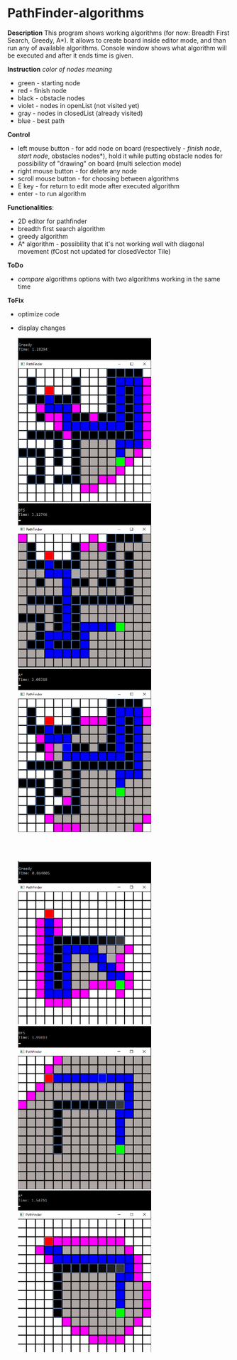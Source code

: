 # PathFinder-algorithms

**Description**
This program shows working algorithms (for now: Breadth First Search, Greedy, A*). It allows to create board inside editor mode, and than run any of available algorithms. Console window shows what algorithm will be executed and after it ends time is given.

**Instruction**
*color of nodes meaning*
- green - starting node
- red - finish node
- black - obstacle nodes
- violet - nodes in openList (not visited yet)
- gray - nodes in closedList (already visited)
- blue - best path

**Control**
- left mouse button - for add node on board (respectively - *finish node*, *start node*, obstacles nodes*), hold it while putting obstacle nodes for possibility of "drawing" on board (multi selection mode)
- right mouse button - for delete any node
- scroll mouse button - for choosing between algorithms
- E key - for return to edit mode after executed algorithm
- enter - to run algorithm

**Functionalities**:
- 2D editor for pathfinder
- breadth first search algorithm
- greedy algorithm 
- A* algorithm - possibility that it's not working well with diagonal movement (fCost not updated for closedVector Tile)

**ToDo**
- *compare* algorithms options with two algorithms working in the same time

**ToFix**
- optimize code
- display changes

  <p float="left">
  <img src="images/Greedy 1.png" alt="Image" width="300"/></div>
  <img src="images/BFS 1.png" alt="Image" width="300"/> </div>
  <img src="images/A_star 1.png" alt="Image" width="300"/></div>
  </p>
  <br>
  <br>
  <p float="left">
  <img src="images/Greedy 2.png" alt="Image" width="300"/>  </div>
  <img src="images/BFS 2.png" alt="Image" width="300"/>  </div>
  <img src="images/A_star 2.png" alt="Image" width="300"/>  </div>
  </p>
